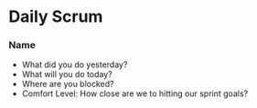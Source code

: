 # Daily Scrum

### Name
- What did you do yesterday?
- What will you do today?
- Where are you blocked?
- Comfort Level: How close are we to hitting our sprint goals?
